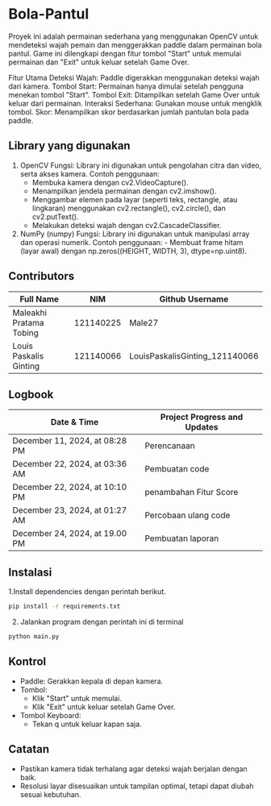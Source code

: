 # Bola-Pantul
Proyek ini adalah permainan sederhana yang menggunakan OpenCV untuk mendeteksi wajah pemain dan menggerakkan paddle dalam permainan bola pantul. Game ini dilengkapi dengan fitur tombol "Start" untuk memulai permainan dan "Exit" untuk keluar setelah Game Over.

Fitur Utama
Deteksi Wajah: Paddle digerakkan menggunakan deteksi wajah dari kamera.
Tombol Start: Permainan hanya dimulai setelah pengguna menekan tombol "Start".
Tombol Exit: Ditampilkan setelah Game Over untuk keluar dari permainan.
Interaksi Sederhana: Gunakan mouse untuk mengklik tombol.
Skor: Menampilkan skor berdasarkan jumlah pantulan bola pada paddle.

## Library yang digunakan
1. OpenCV
   Fungsi: Library ini digunakan untuk pengolahan citra dan video, serta akses kamera.
   Contoh penggunaan:
      - Membuka kamera dengan cv2.VideoCapture().
      - Menampilkan jendela permainan dengan cv2.imshow().
      - Menggambar elemen pada layar (seperti teks, rectangle, atau lingkaran) menggunakan cv2.rectangle(), cv2.circle(), dan cv2.putText().
      - Melakukan deteksi wajah dengan cv2.CascadeClassifier.
2. NumPy (numpy)
   Fungsi: Library ini digunakan untuk manipulasi array dan operasi numerik.
   Contoh penggunaan:
         - Membuat frame hitam (layar awal) dengan np.zeros((HEIGHT, WIDTH, 3), dtype=np.uint8).
   
## Contributors 
| Full Name                    |     NIM   | Github Username                |
|------------------------------| --------- | ------------------------------ |
| Maleakhi Pratama Tobing      | 121140225 | Male27                         |
| Louis Paskalis Ginting       | 121140066 | LouisPaskalisGinting_121140066 |

## Logbook
| Date & Time                    | Project Progress and Updates    |
| ------------------------------ | ------------------------------- |
| December 11, 2024, at 08:28 PM | Perencanaan                     |
| December 22, 2024, at 03:36 AM | Pembuatan code                  |
| December 22, 2024, at 10:10 PM | penambahan Fitur Score          |
| December 23, 2024, at 01:27 AM | Percobaan ulang code            |
| December 24, 2024, at 19.00 PM | Pembuatan laporan               |

## Instalasi 
1.Install dependencies dengan perintah berikut.
```sh
pip install -r requirements.txt
```
2. Jalankan program dengan perintah ini di terminal
```bash
python main.py
```

## Kontrol
  - Paddle: Gerakkan kepala di depan kamera.
  - Tombol:
    - Klik "Start" untuk memulai.
    - Klik "Exit" untuk keluar setelah Game Over.
  - Tombol Keyboard:
    - Tekan q untuk keluar kapan saja.
## Catatan
  - Pastikan kamera tidak terhalang agar deteksi wajah berjalan dengan baik.
  - Resolusi layar disesuaikan untuk tampilan optimal, tetapi dapat diubah sesuai kebutuhan.


   
